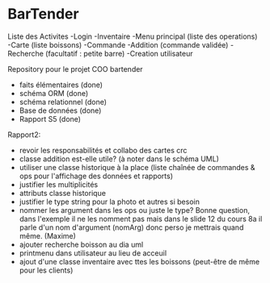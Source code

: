# BarTender

Liste des Activites
-Login
-Inventaire
-Menu principal (liste des operations)
-Carte (liste boissons)
-Commande
-Addition (commande validée)
-Recherche (facultatif : petite barre)
-Creation utilisateur


Repository pour le projet COO bartender

- faits élémentaires (done)
- schéma ORM (done)
- schéma relationnel (done)
- Base de données (done)
- Rapport S5 (done)

Rapport2:

- revoir les responsabilités et collabo des cartes crc
- classe addition est-elle utile? (à noter dans le schéma UML)
- utiliser une classe historique à la place (liste chaînée de commandes & ops pour l'affichage des données et rapports)
- justifier les multiplicités
- attributs classe historique
- justifier le type string pour la photo et autres si besoin
- nommer les argument dans les ops ou juste le type? Bonne question, dans l'exemple il ne les nomment pas mais dans le slide 12 du cours 8a il parle d'un nom d'argument (nomArg) donc perso je mettrais quand même. (Maxime)
- ajouter recherche boisson au dia uml
- printmenu dans utilisateur au lieu de acceuil
- ajout d'une classe inventaire avec ttes les boissons (peut-être de même pour les clients)

